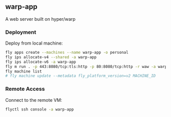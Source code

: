 ## warp-app

A web server built on hyper/warp

### Deployment

Deploy from local machine:

```bash
fly apps create --machines --name warp-app -o personal
fly ips allocate-v4 --shared -a warp-app
fly ips allocate-v6 -a warp-app
fly m run . -p 443:8080/tcp:tls:http -p 80:8080/tcp:http -r waw -a warp-app
fly machine list
# fly machine update --metadata fly_platform_version=v2 MACHINE_ID
```

### Remote Access

Connect to the remote VM:

```bash
flyctl ssh console -a warp-app
```
